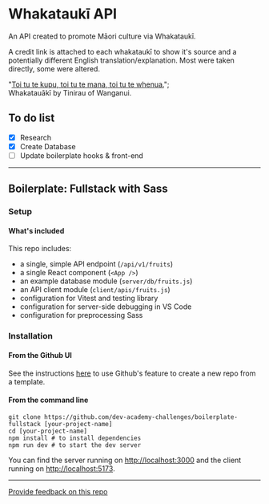 # Whakataukī API

An API created to promote Māori culture via Whakataukī.

A credit link is attached to each whakataukī to show it's source and a potentially different English translation/explanation. Most were taken directly, some were altered.

"[Toi tu te kupu, toi tu te mana, toi tu te whenua.](https://health.nzdf.mil.nz/your-health/spirituality/te-ao-maori)";  
Whakatauākī by Tinirau of Wanganui.

## To do list
- [x] Research
- [x] Create Database
- [ ] Update boilerplate hooks & front-end

------------------------------------------------------

## Boilerplate: Fullstack with Sass

### Setup

#### What's included

This repo includes:

* a single, simple API endpoint (`/api/v1/fruits`)
* a single React component (`<App />`)
* an example database module (`server/db/fruits.js`)
* an API client module (`client/apis/fruits.js`)
* configuration for Vitest and testing library
* configuration for server-side debugging in VS Code
* configuration for preprocessing Sass

### Installation

#### **From the Github UI**

See the instructions [here](https://docs.github.com/en/free-pro-team@latest/github/creating-cloning-and-archiving-repositories/creating-a-repository-from-a-template) to use Github's feature to create a new repo from a template.

#### **From the command line**

```
git clone https://github.com/dev-academy-challenges/boilerplate-fullstack [your-project-name]
cd [your-project-name]
npm install # to install dependencies
npm run dev # to start the dev server
```

You can find the server running on [http://localhost:3000](http://localhost:3000) and the client running on [http://localhost:5173](http://localhost:5173).

---
[Provide feedback on this repo](https://docs.google.com/forms/d/e/1FAIpQLSfw4FGdWkLwMLlUaNQ8FtP2CTJdGDUv6Xoxrh19zIrJSkvT4Q/viewform?usp=pp_url&entry.1958421517=boilerplate-fullstack)
